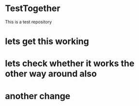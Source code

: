 # TestTogether
This is a test repository
# lets get this working
# lets check whether it works the other way around also
# another change
